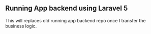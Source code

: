 ## Running App backend using Laravel 5

This will replaces old running app backend repo once I transfer the business logic.
